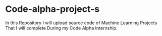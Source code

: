# Code-alpha-project-s
In this Repository I will upload source code of Machine Learning Projects That I will complete During my Code Alpha Internship.

